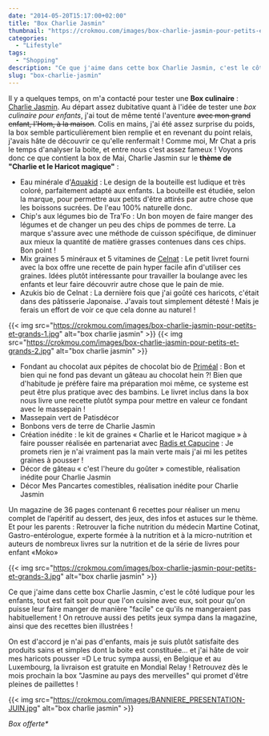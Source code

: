 ```yaml
---
date: "2014-05-20T15:17:00+02:00"
title: "Box Charlie Jasmin"
thumbnail: "https://crokmou.com/images/box-charlie-jasmin-pour-petits-et-grands.jpg"
categories:
  - "Lifestyle"
tags:
  - "Shopping"
description: "Ce que j'aime dans cette box Charlie Jasmin, c'est le côté ludique, tout est fait pour que l'on cuisine avec les enfants !"
slug: "box-charlie-jasmin"
---
```


Il y a quelques temps, on m'a contacté pour tester une **Box culinaire** : [Charlie Jasmin](http://www.charliejasmin.fr/). Au départ assez dubitative quant à l'idée de tester une _box culinaire pour enfants_, j'ai tout de même tenté l'aventure <del>avec mon grand enfant, l'Hom, à la maison</del>. Colis en mains, j'ai été assez surprise du poids, la box semble particulièrement bien remplie et en revenant du point relais, j'avais hâte de découvrir ce qu'elle renfermait ! Comme moi, Mr Chat a pris le temps d'analyser la boite, et entre nous c'est assez fameux ! Voyons donc ce que contient la box de Mai, Charlie Jasmin sur le **thème de "Charlie et le Haricot magique"** :

*   Eau minérale d'[Aquakid](http://www.aquakid.com/) : Le design de la bouteille est ludique et très coloré, parfaitement adapté aux enfants. La bouteille est étudiée, selon la marque, pour permettre aux petits d'être attirés par autre chose que les boissons sucrées. De l'eau 100% naturelle donc.
*   Chip's aux légumes bio de Tra'Fo : Un bon moyen de faire manger des légumes et de changer un peu des chips de pommes de terre. La marque s'assure avec une méthode de cuisson spécifique, de diminuer aux mieux la quantité de matière grasses contenues dans ces chips. Bon point !
*   Mix graines 5 minéraux et 5 vitamines de [Celnat](http://celnat.fr/) : Le petit livret fourni avec la box offre une recette de pain hyper facile afin d'utiliser ces graines. Idées plutôt intéressante pour travailler la boulange avec les enfants et leur faire découvrir autre chose que le pain de mie.
*   Azukis bio de Celnat : La dernière fois que j'ai goûté ces haricots, c'était dans des pâtisserie Japonaise. J'avais tout simplement détesté ! Mais je ferais un effort de voir ce que cela donne au naturel !

{{< img src="https://crokmou.com/images/box-charlie-jasmin-pour-petits-et-grands-1.jpg" alt="box charlie jasmin" >}} {{< img src="https://crokmou.com/images/box-charlie-jasmin-pour-petits-et-grands-2.jpg" alt="box charlie jasmin" >}}

*   Fondant au chocolat aux pépites de chocolat bio de [Priméal](http://blog-primeal.fr/) : Bon et bien qui ne fond pas devant un gâteau au chocolat hein ?! Bien que d'habitude je préfère faire ma préparation moi même, ce systeme est peut être plus pratique avec des bambins. Le livret inclus dans la box nous livre une recette plutôt sympa pour mettre en valeur ce fondant avec le massepain !
*   Massepain vert de Patisdécor
*   Bonbons vers de terre de Charlie Jasmin
*   Création inédite : le kit de graines « Charlie et le Haricot magique » à faire pousser réalisée en partenariat avec [Radis et Capucin](http://www.radisetcapucine.com/)[e](http://www.radisetcapucine.com/) : Je promets rien je n'ai vraiment pas la main verte mais j'ai mi les petites graines à pousser !
*   Décor de gâteau « c'est l'heure du goûter » comestible, réalisation inédite pour Charlie Jasmin
*   Décor Mes Pancartes comestibles, réalisation inédite pour Charlie Jasmin

Un magazine de 36 pages contenant 6 recettes pour réaliser un menu complet de l’apéritif au dessert, des jeux, des infos et astuces sur le thème. Et pour les parents : Retrouver la fiche nutrition du médecin Martine Cotinat, Gastro-entérologue, experte formée à la nutrition et à la micro-nutrition et auteurs de nombreux livres sur la nutrition et de la série de livres pour enfant «Moko»

{{< img src="https://crokmou.com/images/box-charlie-jasmin-pour-petits-et-grands-3.jpg" alt="box charlie jasmin" >}}

Ce que j'aime dans cette box Charlie Jasmin, c'est le côté ludique pour les enfants, tout est fait soit pour que l'on cuisine avec eux, soit pour qu'on puisse leur faire manger de manière "facile" ce qu'ils ne mangeraient pas habituellement ! On retrouve aussi des petits jeux sympa dans la magazine, ainsi que des recettes bien illustrées !

On est d'accord je n'ai pas d'enfants, mais je suis plutôt satisfaite des produits sains et simples dont la boite est constituée... et j'ai hâte de voir mes haricots pousser =D Le truc sympa aussi, en Belgique et au Luxembourg, la livraison est gratuite en Mondial Relay ! Retrouvez dès le mois prochain la box "Jasmine au pays des merveilles" qui promet d'être pleines de paillettes !

{{< img src="https://crokmou.com/images/BANNIERE_PRESENTATION-JUIN.jpg" alt="box charlie jasmin" >}}

_Box offerte*_